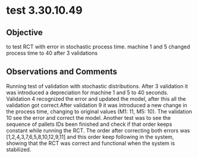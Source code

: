 # test 3.30.10.49
## Objective 

to test RCT with error in stochastic process time. machine 1 and 5 changed process time to 40 after 3 validations

## Observations and Comments
Running test of validation with stochastic distributions. After 3 validation it was introduced a depreciation for machine 1 and 5 to 40 seconds. Validation 4 recognized the error and updated the model, after this all the validation got correct.After validation 9 it was introduced a new change in the process time, changing to original values (M1: 11, M5: 10). The validation 10 see the error and correct the model. Another test was to see the sequence of pallets IDs been finished and check if that order keeps constant while running the RCT. The order after correcting both errors was [1,2,4,3,7,6,5,8,10,12,9,11] and this order keep following in the system, showing that the RCT was correct and functional when the system is stabilized.

